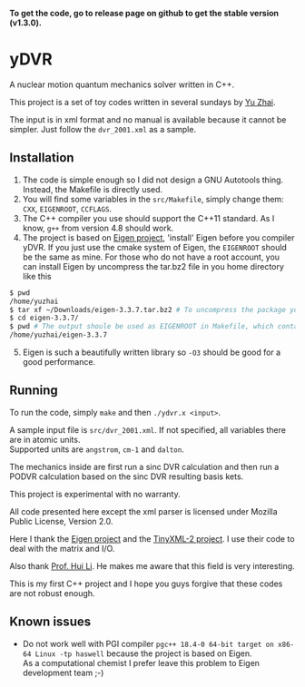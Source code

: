 **To get the code, go to release page on github to get the stable version (v1.3.0).**  

# yDVR

A nuclear motion quantum mechanics solver written in C++.

This project is a set of toy codes written in several sundays by [Yu Zhai](http://www.zhaiyusci.net/).

The input is in xml format and no manual is available because it cannot be simpler.  Just follow the `dvr_2001.xml` as a sample.

## Installation

1. The code is simple enough so I did not design a GNU Autotools thing.  
Instead, the Makefile is directly used.
2. You will find some variables in the `src/Makefile`, simply change them:
`CXX`, `EIGENROOT`, `CCFLAGS`.
3. The C++ compiler you use should support the C++11 standard.
As I know, `g++` from version 4.8 should work.
4. The project is based on [Eigen project](http://eigen.tuxfamily.org/index.php?title=Main_Page), 'install' Eigen
before you compiler yDVR.  If you just use the cmake system of Eigen, the `EIGENROOT` should be the same as mine.
For those who do not have a root account, 
you can install Eigen by uncompress the tar.bz2 file in you home directory like this
```sh
$ pwd
/home/yuzhai
$ tar xf ~/Downloads/eigen-3.3.7.tar.bz2 # To uncompress the package you download from Eigen website
$ cd eigen-3.3.7/
$ pwd # The output shoule be used as EIGENROOT in Makefile, which contains `Eigen` directory
/home/yuzhai/eigen-3.3.7
```
5. Eigen is such a beautifully written library so `-O3` should be good for a good performance.

## Running

To run the code, simply `make` and then `./ydvr.x <input>`.  

A sample input file is `src/dvr_2001.xml`.
If not specified, all variables there are in atomic units.  
Supported units are `angstrom`, `cm-1` and `dalton`.

The mechanics inside are first run a sinc DVR calculation and then run a PODVR calculation based on the sinc DVR resulting basis kets.

This project is experimental with no warranty.

All code presented here except the xml parser is licensed under Mozilla Public License, Version 2.0.  

Here I thank the [Eigen project](http://eigen.tuxfamily.org/index.php?title=Main_Page) and the [TinyXML-2 project](http://www.grinninglizard.com/tinyxml2/index.html).  I use their code to deal with the matrix and I/O.

Also thank [Prof. Hui Li](http://huiligroup.org/).  He makes me aware that this field is very interesting.

This is my first C++ project and I hope you guys forgive that these codes are not robust enough.

## Known issues
+ Do not work well with PGI compiler `pgc++ 18.4-0 64-bit target on x86-64 Linux -tp haswell` because the project is based on Eigen.  
As a computational chemist I prefer leave this problem to Eigen development team ;-)

